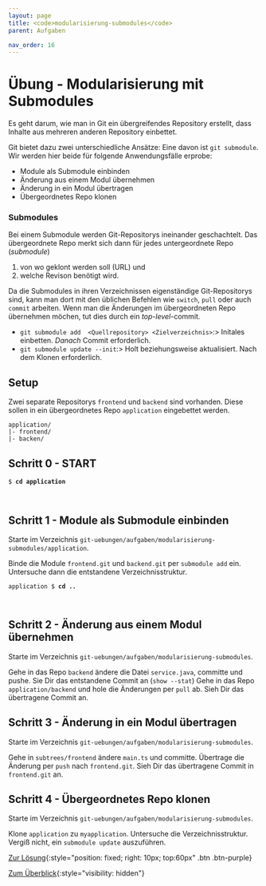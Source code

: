 ```yaml
---
layout: page
title: <code>modularisierung-submodules</code>
parent: Aufgaben

nav_order: 16
---
```

# Übung - Modularisierung mit Submodules


Es geht darum, wie man in Git ein übergreifendes
Repository erstellt, dass Inhalte aus mehreren
anderen Repository einbettet.

Git bietet dazu zwei unterschiedliche Ansätze:
Eine davon ist `git submodule`.
Wir werden hier beide für folgende Anwendungsfälle erprobe:

* Module als Submodule einbinden
* Änderung aus einem Modul übernehmen
* Änderung in ein Modul übertragen
* Übergeordnetes Repo klonen

### Submodules

Bei einem Submodule werden Git-Repositorys ineinander geschachtelt.
Das übergeordnete Repo merkt sich dann für jedes untergeordnete Repo (*submodule*)


 1. von wo geklont werden soll (URL) und
 2. welche Revison benötigt wird.

Da die Submodules in ihren Verzeichnissen eigenständige Git-Repositorys sind,
kann man dort mit den üblichen Befehlen wie `switch`, `pull` oder auch `commit` arbeiten.
Wenn man die Änderungen im übergeordneten Repo übernehmen möchen,
tut dies durch ein *top-level*-commit.

 * `git submodule add  <Quellrepository> <Zielverzeichnis>`:> Initales einbetten. *Danach* Commit erforderlich.
 * `git submodule update --init`:> Holt beziehungsweise aktualisiert. Nach dem Klonen erforderlich. 



## Setup

Zwei separate Repositorys `frontend` und `backend` sind vorhanden.
Diese sollen in ein übergeordnetes Repo `application` eingebettet werden.

```
application/
|- frontend/
|- backen/
```

  

<!--UEB-Modularisierung mit Submodules--><h2>Schritt 0 - START</h2>


<pre><code>$ <b>cd application</b><br><br><br></code></pre>


<!--UEB-Modularisierung mit Submodules--><h2>Schritt 1 - Module als Submodule einbinden</h2>

Starte im Verzeichnis `git-uebungen/aufgaben/modularisierung-submodules/application`.

Binde die Module `frontend.git` und `backend.git`
per `submodule add` ein.
Untersuche dann die entstandene Verzeichnisstruktur.


<pre><code>application $ <b>cd ..</b><br><br><br></code></pre>


<!--UEB-Modularisierung mit Submodules--><h2>Schritt 2 - Änderung aus einem Modul übernehmen</h2>

Starte im Verzeichnis `git-uebungen/aufgaben/modularisierung-submodules`.

Gehe in das Repo `backend` ändere die Datei `service.java`, committe und pushe.
Sie Dir das entstandene Commit an (`show --stat`)
Gehe in das Repo `application/backend` und hole die Änderungen per `pull` ab.
Sieh Dir das übertragene Commit an.

<!--UEB-Modularisierung mit Submodules--><h2>Schritt 3 - Änderung in ein Modul übertragen</h2>

Starte im Verzeichnis `git-uebungen/aufgaben/modularisierung-submodules`.

Gehe in `subtrees/frontend` ändere `main.ts` und committe.
Übertrage die Änderung per `push` nach `frontend.git`.
Sieh Dir das übertragene Commit in `frontend.git` an.

<!--UEB-Modularisierung mit Submodules--><h2>Schritt 4 - Übergeordnetes Repo klonen</h2>

Starte im Verzeichnis `git-uebungen/aufgaben/modularisierung-submodules`.

Klone `application` zu `myapplication`.
Untersuche die Verzeichnisstruktur.
Vergiß nicht, ein `submodule update` auszuführen.

[Zur Lösung](loesung-modularisierung-submodules.html){:style="position: fixed; right: 10px; top:60px" .btn .btn-purple}

[Zum Überblick](../../ueberblick.html){:style="visibility: hidden"}

